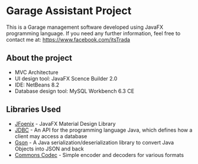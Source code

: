 # Garage Assistant Project

This is a Garage management software developed using JavaFX programming language.
If you need any further information, feel free to contact me at: https://www.facebook.com/itsTrada

## About the project
- MVC Architecture
- UI design tool: JavaFX Scence Builder 2.0
- IDE: NetBeans 8.2
- Database design tool: MySQL Workbench 6.3 CE

## Libraries Used
- [JFoenix](https://github.com/jfoenixadmin/JFoenix) - JavaFX Material Design Library
- [JDBC](https://www.oracle.com/technetwork/java/javase/jdbc/index.html) - An API for the programming language Java, which defines how a client may access a database
- [Gson](https://github.com/google/gson) - A Java serialization/deserialization library to convert Java Objects into JSON and back
- [Commons Codec](http://commons.apache.org/proper/commons-codec/) - Simple encoder and decoders for various formats

